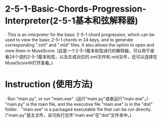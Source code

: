 # 2-5-1-Basic-Chords-Progression-Interpreter(2-5-1基本和弦解释器)
· This is an interpreter for the basic 2-5-1 chord progression, which can be used to view the basic 2-5-1 chords in 24 keys, and to generate corresponding ".xml" and ".mid" files. It also allows the option to open and view them in MuseScore. (这是一个2-5-1基本和弦进行的解释器，可以用于查看24个调的2-5-1基本和弦，以及生成对应的.xml文件和.mid文件，还可以选择在MuseScore中打开查看。)

# Instruction (使用方法)
· Run "main.py", or run "main.exe". (运行"main.py"或者运行"main.exe"。)
· "main.py" is the main file, and the executive file "main.exe" is in the "dist" folder. 
· "main.exe" is a packaged executable file that can be run directly.("main.py"是主文件，且可执行文件"main.exe"在"dist"文件夹中。)
